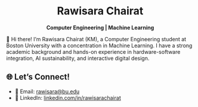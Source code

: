 <h1 align="center">Rawisara Chairat</h1>
<p align="center">
  <b>Computer Engineering | Machine Learning</b>
</p>

🌟 Hi there! I’m Rawisara Chairat (KM), a Computer Engineering student at Boston University with a concentration in Machine Learning. I have a strong academic background and hands-on experience in hardware-software integration, AI sustainability, and interactive digital design.  


## 🌐 **Let’s Connect!**  
- 📧 Email: [rawisara@bu.edu](mailto:rawisara@bu.edu)  
- 🔗 LinkedIn: [linkedin.com/in/rawisarachairat](https://linkedin.com/in/rawisarachairat)  

